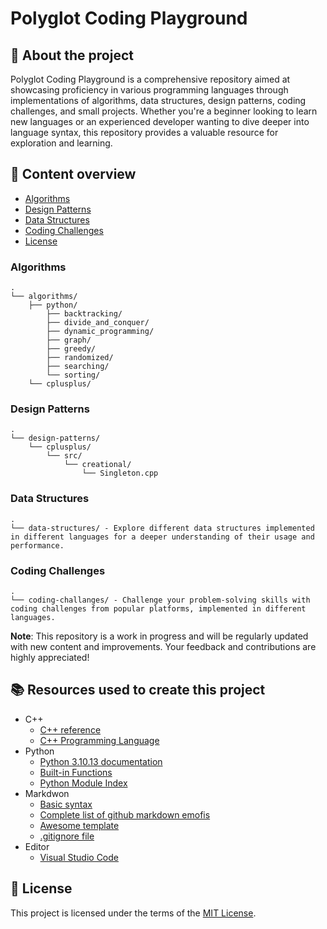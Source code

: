 # Polyglot Coding Playground

## :newspaper: About the project

Polyglot Coding Playground is a comprehensive repository aimed at showcasing proficiency in various programming languages through implementations of algorithms, data structures, design patterns, coding challenges, and small projects. Whether you're a beginner looking to learn new languages or an experienced developer wanting to dive deeper into language syntax, this repository provides a valuable resource for exploration and learning.

## :notebook: Content overview

- [Algorithms](#algorithms)
- [Design Patterns](#design-patterns)
- [Data Structures](#data-structures)
- [Coding Challenges](#coding-challenges)
- [License](#license)

### Algorithms

    .
    └── algorithms/
        ├── python/
            ├── backtracking/
            ├── divide_and_conquer/
            ├── dynamic_programming/
            ├── graph/
            ├── greedy/
            ├── randomized/
            ├── searching/
            └── sorting/
        └── cplusplus/

### Design Patterns

    .
    └── design-patterns/
        └── cplusplus/
            └── src/
                └── creational/
                    └── Singleton.cpp

### Data Structures

    .
    └── data-structures/ - Explore different data structures implemented in different languages for a deeper understanding of their usage and performance.

### Coding Challenges

    .
    └── coding-challanges/ - Challenge your problem-solving skills with coding challenges from popular platforms, implemented in different languages.

**Note**: This repository is a work in progress and will be regularly updated with new content and improvements. Your feedback and contributions are highly appreciated!

## :books: Resources used to create this project

* C++
  * [C++ reference](https://en.cppreference.com/w/)
  * [C++ Programming Language](https://devdocs.io/cpp/)
* Python
  * [Python 3.10.13 documentation](https://docs.python.org/3.10/)
  * [Built-in Functions](https://docs.python.org/3.10/library/functions.html)
  * [Python Module Index](https://docs.python.org/3.10/py-modindex.html)
* Markdwon
  * [Basic syntax](https://www.markdownguide.org/basic-syntax/)
  * [Complete list of github markdown emofis](https://dev.to/nikolab/complete-list-of-github-markdown-emoji-markup-5aia)
  * [Awesome template](http://github.com/Human-Activity-Recognition/blob/main/README.md)
  * [.gitignore file](https://git-scm.com/docs/gitignore)
* Editor
  * [Visual Studio Code](https://code.visualstudio.com/)

## :bookmark: License

This project is licensed under the terms of the [MIT License](LICENSE).
